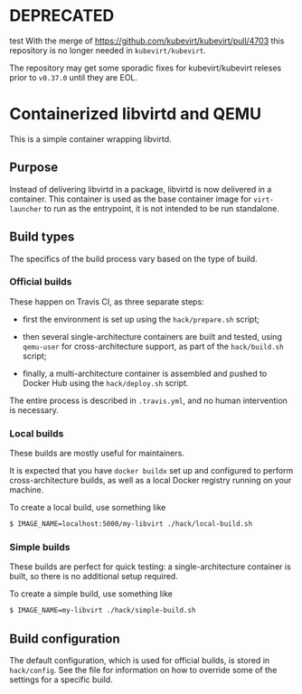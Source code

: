 # DEPRECATED
test
With the merge of https://github.com/kubevirt/kubevirt/pull/4703 this
repository is no longer needed in `kubevirt/kubevirt`.

The repository may get some sporadic fixes for kubevirt/kubevirt releses prior
to `v0.37.0` until they are EOL.

# Containerized libvirtd and QEMU

This is a simple container wrapping libvirtd.

## Purpose

Instead of delivering libvirtd in a package, libvirtd is
now delivered in a container. This container is used as
the base container image for `virt-launcher` to run
as the entrypoint, it is not intended to be run standalone.

## Build types

The specifics of the build process vary based on the type of build.

### Official builds

These happen on Travis CI, as three separate steps:

* first the environment is set up using the `hack/prepare.sh` script;

* then several single-architecture containers are built and tested,
  using `qemu-user` for cross-architecture support, as part of the
  `hack/build.sh` script;

* finally, a multi-architecture container is assembled and pushed to
  Docker Hub using the `hack/deploy.sh` script.

The entire process is described in `.travis.yml`, and no human
intervention is necessary.

### Local builds

These builds are mostly useful for maintainers.

It is expected that you have `docker buildx` set up and configured to
perform cross-architecture builds, as well as a local Docker registry
running on your machine.

To create a local build, use something like

```bash
$ IMAGE_NAME=localhost:5000/my-libvirt ./hack/local-build.sh
```

### Simple builds

These builds are perfect for quick testing: a single-architecture
container is built, so there is no additional setup required.

To create a simple build, use something like

```bash
$ IMAGE_NAME=my-libvirt ./hack/simple-build.sh
```

## Build configuration

The default configuration, which is used for official builds, is
stored in `hack/config`. See the file for information on how to
override some of the settings for a specific build.
